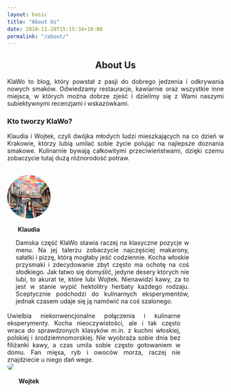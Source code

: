 ```yaml
---
layout: basic
title: "About Us"
date: 2018-11-28T15:15:34+10:00
permalink: "/about/"
---
```


<h2 align= "center">About Us</h2>

<style>body {text-align: justify}</style>

KlaWo to blog, który powstał z pasji do dobrego jedzenia i odkrywania nowych smaków. Odwiedzamy restauracje, kawiarnie oraz wszystkie inne miejsca, w których można dobrze zjeść i dzielimy się z Wami naszymi subiektywnymi recenzjami i wskazówkami.

### Kto tworzy KlaWo?

Klaudia i Wojtek, czyli dwójka młodych ludzi mieszkających na co dzień w Krakowie, którzy lubią umilać sobie życie polując na najlepsze doznania smakowe. Kulinarnie bywają całkowitymi przeciwieństwami, dzięki czemu zobaczycie tutaj dużą różnorodość potraw.
<br/><br/>
<div>
<div class="col-img">
<img src = "https://github.com/KlaWo-Blog/dev/blob/master/assets/images/author/klaudia-jusko.jpg?raw=true" class = "rounded-img"/>
<p align="center"><b>Klaudia</b></p>
</div>
<div class="col-txt-right">
Damska część KlaWo stawia raczej na klasyczne pozycje w menu. Na jej talerzu zobaczycie najczęściej makarony, sałatki i pizzę, którą mogłaby jeść codziennie. Kocha włoskie przysmaki i zdecydowanie zbyt często ma ochotę na coś słodkiego. Jak łatwo się domyślić, jedyne desery których nie lubi, to akurat te, które lubi Wojtek. Nienawidzi kawy, za to jest w stanie wypić hektolitry herbaty każdego rodzaju. Sceptycznie podchodzi do kulinarnych eksperymentów, jednak czasem udaje się ją namówić na coś szalonego.
</div>
</div>
<br style="clear:both;"/>
<br/>

<div>
<div class="col-txt-left">
Uwielbia niekonwencjonalne połączenia i kulinarne eksperymenty. Kocha nieoczywistości, ale i tak często wraca do sprawdzonych klasyków m.in. z kuchni włoskiej, polskiej i środziemnomorskiej. Nie wyobraża sobie dnia bez filiżanki kawy, a czas umila sobie często gotowaniem w domu. Fan mięsa, ryb i owoców morza, raczej nie znajdziecie u niego dań wege.
</div>
<div class="col-img">
<img src = "https://wszlosek.github.io/website/photo.jpg?raw=true" class = "rounded-img"/>
<p align="center"><b>Wojtek</b></p>
</div>
</div>
<br style="clear:both;"/>


<style>
.rounded-img{
border-radius: 50%;
}

img[src$="#avatar"] {
  display: block;
  margin: 0 auto;
  border-radius: 50%;
  max-width: 100%;
}
.col-img {
  float: left;
  width: 20%;
}

.col-txt-right {
  float: left;
  width: 80%;
  padding-left: 20px
}

.col-txt-left {
  float: left;
  width: 80%;
  padding-right: 20px
}

.prose img {
    margin-top: 0.5em;
    margin-bottom: 0.5em;
}

.prose p{
    margin-top: 0.5em;
    margin-bottom: 0.5em;
}
</style>
